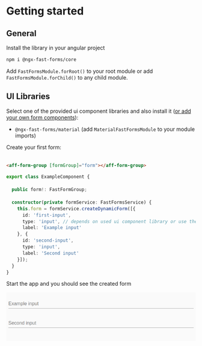 # Getting started

## General

Install the library in your angular project

```bash
npm i @ngx-fast-forms/core
```

Add `FastFormsModule.forRoot()` to your root module or add `FastFormsModule.forChild()` to any child module.

## UI Libraries
Select one of the provided ui component libraries and also install
it ([or add your own form components](/core-features/custom-form-controls)):

* `@ngx-fast-forms/material` (add `MaterialFastFormsModule` to your module imports)

Create your first form:

```html

<aff-form-group [formGroup]="form"></aff-form-group>
```

```typescript
export class ExampleComponent {

  public form!: FastFormGroup;

  constructor(private formService: FastFormsService) {
    this.form = formService.createDynamicForm([{
      id: 'first-input',
      type: 'input', // depends on used ui component library or use the one registered by yourself
      label: 'Example input'
    }, {
      id: 'second-input',
      type: 'input',
      label: 'Second input'
    }]);
  }
}
```

Start the app and you should see the created form

![Github simple example](../pics/github-simple-example.png)
